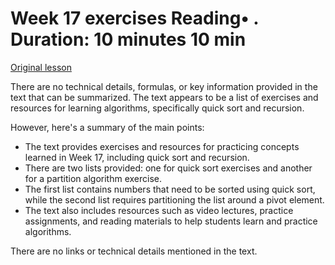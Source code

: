 # Week 17 exercises Reading• . Duration: 10 minutes 10 min

[Original lesson](https://www.coursera.org/learn/uol-fundamentals-of-computer-science/supplement/LPqME/week-17-exercises)

There are no technical details, formulas, or key information provided in the text that can be summarized. The text appears to be a list of exercises and resources for learning algorithms, specifically quick sort and recursion. 

However, here's a summary of the main points:

- The text provides exercises and resources for practicing concepts learned in Week 17, including quick sort and recursion.
- There are two lists provided: one for quick sort exercises and another for a partition algorithm exercise.
- The first list contains numbers that need to be sorted using quick sort, while the second list requires partitioning the list around a pivot element.
- The text also includes resources such as video lectures, practice assignments, and reading materials to help students learn and practice algorithms.

There are no links or technical details mentioned in the text.


